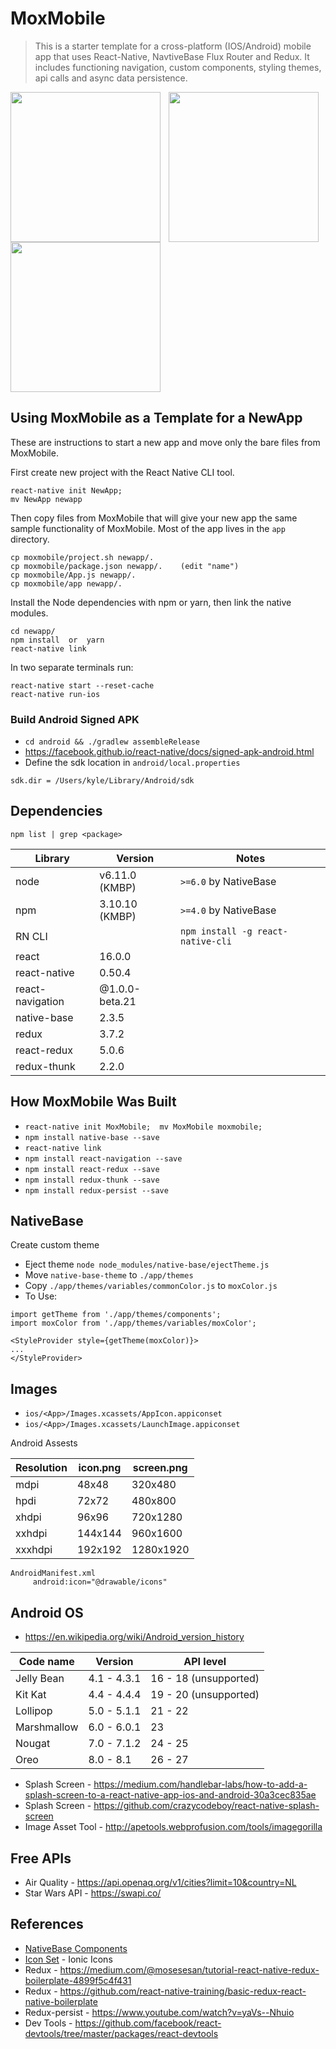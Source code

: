 # MoxMobile
> This is a starter template for a cross-platform (IOS/Android) mobile app that uses React-Native, NavtiveBase Flux Router and Redux. It includes functioning navigation, custom components, styling themes, api calls and async data persistence.

<img src="https://raw.github.com/kyledinh/moxmobile/master/assets/screen-cards.png" width="240"  align="left" />
<img src="https://raw.github.com/kyledinh/moxmobile/master/assets/screen-minesweep.png" width="240" style="margin-left: 10px; margin-right: 10px;"  align="left" />
<img src="https://raw.github.com/kyledinh/moxmobile/master/assets/screen-news.png" width="240"  align="left" />

<br clear="all"/>

## Using MoxMobile as a Template for a NewApp

These are instructions to start a new app and move only the bare files from MoxMobile.

First create new project with the React Native CLI tool.
```
react-native init NewApp;
mv NewApp newapp
```
Then copy files from MoxMobile that will give your new app the same sample functionality of MoxMobile. Most of the app lives in the `app` directory.
```
cp moxmobile/project.sh newapp/.
cp moxmobile/package.json newapp/.    (edit "name")
cp moxmobile/App.js newapp/.
cp moxmobile/app newapp/.
```
Install the Node dependencies with npm or yarn, then link the native modules.
```
cd newapp/
npm install  or  yarn
react-native link
```
In two separate terminals run:
```
react-native start --reset-cache
react-native run-ios
```
### Build Android Signed APK
* `cd android && ./gradlew assembleRelease`
* https://facebook.github.io/react-native/docs/signed-apk-android.html
* Define the sdk location in `android/local.properties`
```
sdk.dir = /Users/kyle/Library/Android/sdk
```

## Dependencies

`npm list | grep <package>`

| Library | Version | Notes |
|---------|---------|-------|
| node    | v6.11.0 (KMBP) | `>=6.0` by NativeBase |
| npm     | 3.10.10 (KMBP) | `>=4.0` by NativeBase |
| RN CLI  | |`npm install -g react-native-cli` |
| react   | 16.0.0 ||
| react-native | 0.50.4 ||
| react-navigation | @1.0.0-beta.21 ||
| native-base | 2.3.5 ||
| redux | 3.7.2 ||
| react-redux | 5.0.6 ||
| redux-thunk | 2.2.0 ||

## How MoxMobile Was Built
* `react-native init MoxMobile;  mv MoxMobile moxmobile;`
* `npm install native-base --save`
* `react-native link`
* `npm install react-navigation --save`
* `npm install react-redux --save`
* `npm install redux-thunk --save`
* `npm install redux-persist --save`

## NativeBase
Create custom theme
* Eject theme `node node_modules/native-base/ejectTheme.js`
* Move `native-base-theme` to `./app/themes`
* Copy `./app/themes/variables/commonColor.js` to `moxColor.js`
* To Use:

```
import getTheme from './app/themes/components';
import moxColor from './app/themes/variables/moxColor';

<StyleProvider style={getTheme(moxColor)}>
...
</StyleProvider>
```

## Images

* `ios/<App>/Images.xcassets/AppIcon.appiconset`
* `ios/<App>/Images.xcassets/LaunchImage.appiconset`

Android Assests

| Resolution | icon.png    | screen.png         |
|------------|-------------|--------------------|
| mdpi       | 48x48       | 320x480            |
| hpdi       | 72x72       | 480x800            |
| xhdpi      | 96x96       | 720x1280           |
| xxhdpi     | 144x144     | 960x1600           |
| xxxhdpi    | 192x192     | 1280x1920          |

```
AndroidManifest.xml
     android:icon="@drawable/icons"
```

## Android OS

* https://en.wikipedia.org/wiki/Android_version_history

| Code name            | Version      | API level    |
|----------------------|--------------|--------------|
| Jelly Bean           | 4.1 - 4.3.1  | 16 - 18  (unsupported) |
| Kit Kat              | 4.4 - 4.4.4  | 19 - 20  (unsupported) |
| Lollipop             | 5.0 - 5.1.1  | 21 - 22      |
| Marshmallow          | 6.0 - 6.0.1  | 23           |
| Nougat               | 7.0 - 7.1.2  | 24 - 25      |
| Oreo                 | 8.0 - 8.1    | 26 - 27      |

* Splash Screen - https://medium.com/handlebar-labs/how-to-add-a-splash-screen-to-a-react-native-app-ios-and-android-30a3cec835ae
* Splash Screen - https://github.com/crazycodeboy/react-native-splash-screen
* Image Asset Tool - http://apetools.webprofusion.com/tools/imagegorilla

## Free APIs
* Air Quality - https://api.openaq.org/v1/cities?limit=10&country=NL
* Star Wars API - https://swapi.co/

## References
* [NativeBase Components](https://docs.nativebase.io/Components.html#Components)
* [Icon Set](https://oblador.github.io/react-native-vector-icons/) - Ionic Icons
* Redux - https://medium.com/@mosesesan/tutorial-react-native-redux-boilerplate-4899f5c4f431
* Redux - https://github.com/react-native-training/basic-redux-react-native-boilerplate
* Redux-persist - https://www.youtube.com/watch?v=yaVs--Nhuio
* Dev Tools - https://github.com/facebook/react-devtools/tree/master/packages/react-devtools
